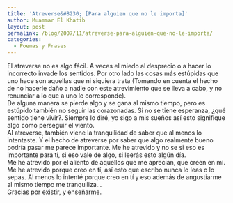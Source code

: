 ```yaml
---
title: 'Atreverse&#8230; [Para alguien que no le importa]'
author: Muammar El Khatib
layout: post
permalink: /blog/2007/11/atreverse-para-alguien-que-no-le-importa/
categories:
  - Poemas y Frases
---
```

El atreverse no es algo fácil. A veces el miedo al desprecio o a hacer lo incorrecto invade los sentidos. Por otro lado las cosas más estúpidas que uno hace son aquellas que ni siquiera trata (Tomando en cuenta el hecho de no hacerle daño a nadie con este atrevimiento que se lleva a cabo, y no renunciar a lo que a uno le corresponde).  
De alguna manera se pierde algo y se gana al mismo tiempo, pero es estúpido también no seguir las corazonadas. Si no se tiene esperanza, ¿qué sentido tiene vivir?. Siempre lo diré, yo sigo a mis sueños así esto signifique algo como perseguir el viento.  
Al atreverse, también viene la tranquilidad de saber que al menos lo intentaste. Y el hecho de atreverse por saber que algo realmente bueno podría pasar me parece importante. Me he atrevido y no se si eso es importante para tí, si eso vale de algo, si leerás esto algún día.  
Me he atrevido por el aliento de aquellos que me aprecian, que creen en mi. Me he atrevido porque creo en tí, así esto que escribo nunca lo leas o lo sepas. Al menos lo intenté porque creo en tí y eso además de angustiarme al mismo tiempo me tranquiliza&#8230;  
Gracias por existir, y enseñarme.